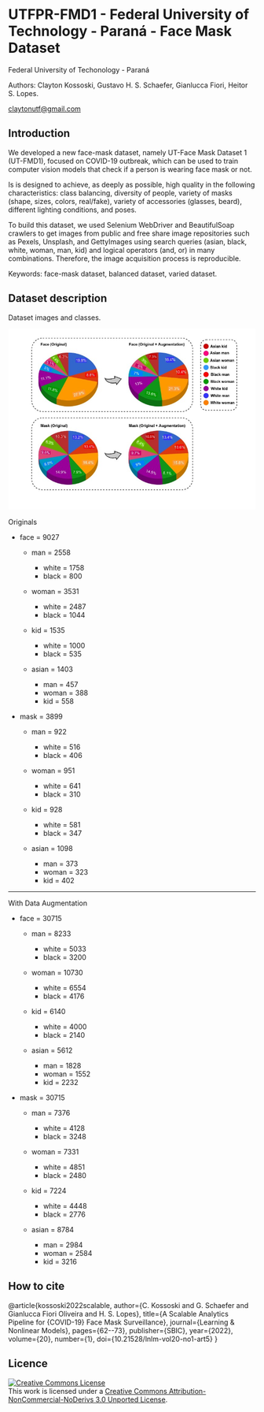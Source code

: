 # UTFPR-FMD1 - Federal University of Technology - Paraná - Face Mask Dataset


Federal University of Techonology - Paraná

Authors: Clayton Kossoski, Gustavo H. S. Schaefer, Gianlucca Fiori, Heitor S. Lopes.

claytonutf@gmail.com


## Introduction

We developed a new face-mask dataset, namely UT-Face Mask Dataset 1 (UT-FMD1), focused on COVID-19 outbreak, which can be used to train computer vision models that check if a person is wearing face mask or not.

Is is designed to achieve, as deeply as possible, high quality in the following characteristics: class balancing, diversity of
people, variety of masks (shape, sizes, colors, real/fake), variety of accessories (glasses, beard), different lighting conditions, and poses.

To build this dataset, we used Selenium WebDriver and BeautifulSoap crawlers to get images from public and free share image repositories such as Pexels, Unsplash, and GettyImages using search queries (asian, black, white, woman, man, kid) and logical operators (and, or) in many combinations. Therefore, the image acquisition process is reproducible.

Keywords: face-mask dataset, balanced dataset, varied dataset.


## Dataset description

Dataset images and classes.

![Proportion](proportion.jpg)

Originals

- face = 9027
    - man = 2558
        - white = 1758
        - black = 800

    - woman = 3531
        - white = 2487
        - black = 1044

    - kid = 1535
        - white = 1000
        - black = 535

    - asian = 1403
        - man = 457
        - woman = 388
        - kid = 558
 

- mask = 3899
    - man = 922
        - white = 516
        - black  = 406

    - woman = 951
        - white = 641
        - black = 310

    - kid = 928
        - white = 581
        - black = 347

    - asian = 1098
        - man = 373
        - woman = 323
        - kid = 402

-----------------------------------------

With Data Augmentation

- face = 30715
    - man = 8233
        - white = 5033    
        - black = 3200     

    - woman = 10730 
        - white = 6554    
        - black = 4176     

    - kid = 6140
        - white = 4000    
        - black = 2140     

    - asian = 5612
        - man = 1828     
        - woman = 1552    
        - kid = 2232    
 

- mask = 30715
    - man = 7376
        - white = 4128     
        - black  = 3248     

    - woman = 7331
        - white = 4851     
        - black = 2480      

    - kid = 7224
        - white = 4448     
        - black = 2776      

    - asian = 8784 
        - man =  2984     
        - woman = 2584     
        - kid = 3216    


## How to cite
@article{kossoski2022scalable,
  author={C. Kossoski and G. Schaefer and Gianlucca Fiori Oliveira and H. S. Lopes},
  title={A Scalable Analytics Pipeline for {COVID-19} Face Mask Surveillance},
  journal={Learning \& Nonlinear Models},
  pages={62--73},
  publisher={SBIC},
  year={2022},
  volume={20},
  number={1},
  doi={10.21528/lnlm-vol20-no1-art5}
}


## Licence

<a rel="license" href="http://creativecommons.org/licenses/by-nc-nd/3.0/"><img alt="Creative Commons License" style="border-width:0" src="https://i.creativecommons.org/l/by-nc-nd/3.0/88x31.png" /></a><br />This work is licensed under a <a rel="license" href="http://creativecommons.org/licenses/by-nc-nd/3.0/">Creative Commons Attribution-NonCommercial-NoDerivs 3.0 Unported License</a>.
